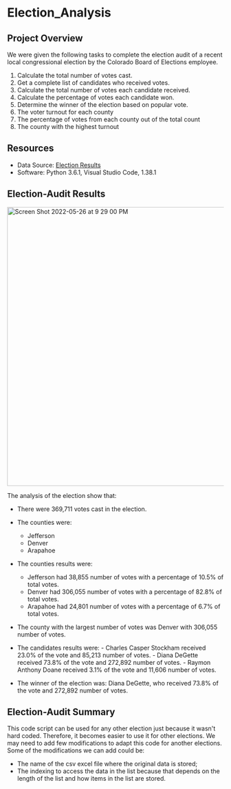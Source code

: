 # Election_Analysis

## Project Overview
We were given the following tasks to complete the election audit of a recent local congressional election by the Colorado Board of Elections employee.

1. Calculate the total number of votes cast.
2. Get a complete list of candidates who received votes.
3. Calculate the total number of votes each candidate received.
4. Calculate the percentage of votes each candidate won.
5. Determine the winner of the election based on popular vote.
6. The voter turnout for each county
7. The percentage of votes from each county out of the total count
8. The county with the highest turnout

## Resources
- Data Source: [Election Results](Resources/election_results.csv)
- Software: Python 3.6.1, Visual Studio Code, 1.38.1


## Election-Audit Results

<img width="647" alt="Screen Shot 2022-05-26 at 9 29 00 PM" src="https://user-images.githubusercontent.com/77806210/170623618-85676218-e35d-4556-9b3b-551b3281b2bb.png">

The analysis of the election show that: 
- There were 369,711  votes cast in the election.

- The counties were:
   - Jefferson
   - Denver
   - Arapahoe
   
 - The counties results were:
    - Jefferson had 38,855 number of votes with a percentage of 10.5% of total votes.
    - Denver had 306,055 number of votes with a percentage of 82.8% of total votes.
    - Arapahoe had 24,801 number of votes with a percentage of 6.7% of total votes.
  
  - The county with the largest number of votes was Denver with 306,055 number of votes.
  
  -  The candidates results were:
    -  Charles Casper Stockham received 23.0% of the vote and 85,213 number of votes.
    - Diana DeGette received 73.8% of the vote and 272,892 number of votes.
    - Raymon Anthony Doane received 3.1% of the vote and 11,606 number of votes.

 - The winner of the election was:
    Diana DeGette, who received 73.8% of the vote and 272,892 number of votes.

## Election-Audit Summary
This code script can be used for any other election just because it wasn't hard coded. Therefore, it becomes easier to use it for other elections. We may need to add few modifications to adapt this code for another elections. Some of the modifications we can add could be:
- The name of the csv excel file where the original data is stored;
- The indexing to access the data in the list because that depends on the length of the list and how items in the list are stored. 
